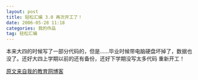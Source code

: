 ```yaml
---
layout: post
title: 轻松汇编 3.0 再次开工了！
date: 2006-05-28 11:18
categories: 我的作品
tag: 轻松汇编
---
```


本来大四的时候写了一部分代码的，但是……毕业时候带电脑硬盘坏掉了，数据也没了。还好大四上学期以前的还有备份，还好下学期没写太多代码
重新开工！

[原文来自我的教育网博客][原文来自我的教育网博客]

[原文来自我的教育网博客]:http://teacher.edu.cn/pc/article/200605/333807.html
